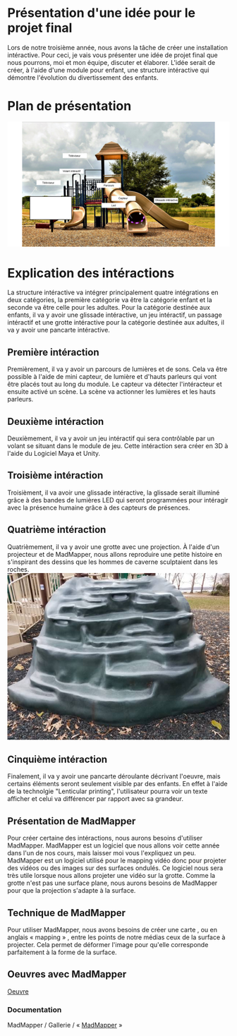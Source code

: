 # Présentation d'une idée pour le projet final

Lors de notre troisième année, nous avons la tâche de créer une installation intéractive. Pour ceci, je vais vous présenter une idée de projet final que nous pourrons, moi et mon équipe, discuter et élaborer. L'idée serait de créer, à l'aide d'une module pour enfant, une structure intéractive qui démontre l'évolution du divertissement des enfants.

# Plan de présentation 
![plan_interactif](assets/plan_interactif.png)

# Explication des intéractions
La structure intéractive va intégrer principalement quatre intégrations en deux catégories, la première catégorie va être la catégorie enfant et la seconde va être celle pour les adultes. Pour la catégorie destinée aux enfants, il va y avoir une glissade intéractive, un jeu intéractif, un passage intéractif et une grotte intéractive pour la catégorie destinée aux adultes, il va y avoir une pancarte intéractive.

## Première intéraction
Premièrement, il va y avoir un parcours de lumières et de sons. Cela va être possible à l'aide de mini capteur, de lumière et d'hauts parleurs qui vont être placés tout au long du module. Le capteur va détecter l'intéracteur et ensuite activé un scène. La scène va actionner les lumières et les hauts parleurs. 

## Deuxième intéraction
Deuxièmement, il va y avoir un jeu intéractif qui sera contrôlable par un volant se situant dans le module de jeu. Cette intéraction sera créer en 3D à l'aide du Logiciel Maya et Unity. 

## Troisième intéraction
Troisièment, il va avoir une glissade intéractive, la glissade serait illuminé grâce à des bandes de lumières LED qui seront programmées pour intéragir avec la présence humaine grâce à des capteurs de présences.

## Quatrième intéraction
Quatrièmement, il va y avoir une grotte avec une projection. À l'aide d'un projecteur et de MadMapper, nous allons reproduire une petite histoire en s'inspirant des dessins que les hommes de caverne sculptaient dans les roches.
![grotte](assets/grotte.jpg)

## Cinquième intéraction
Finalement, il va y avoir une pancarte déroulante décrivant l'oeuvre, mais certains éléments seront seulement visible par des enfants. En effet à l'aide de la technolgie "Lenticular printing", l'utilisateur pourra voir un texte afficher et celui va différencer par rapport avec sa grandeur.

## Présentation de MadMapper
Pour créer certaine des intéractions, nous aurons besoins d'utiliser MadMapper. MadMapper est un logiciel que nous allons voir cette année dans l'un de nos cours, mais laisser moi vous l'expliquez un peu. MadMapper est un logiciel utilisé pour le mapping vidéo donc pour projeter des vidéos ou des images sur des surfaces ondulés. Ce logiciel nous sera très utile lorsque nous allons projeter une vidéo sur la grotte. Comme la grotte n'est pas une surface plane, nous aurons besoins de MadMapper pour que la projection s'adapte à la surface.

## Technique de MadMapper
Pour utiliser MadMapper, nous avons besoins de créer une carte , ou en anglais « mapping » , entre les points de notre médias ceux de la surface à projecter. Cela permet de déformer l'image pour qu'elle corresponde parfaitement à la forme de la surface.

## Oeuvres avec MadMapper
[Oeuvre](https://madmapper.com/gallery/)
### Documentation

MadMapper / Gallerie / « [MadMapper](https://madmapper.com/gallery/) »

